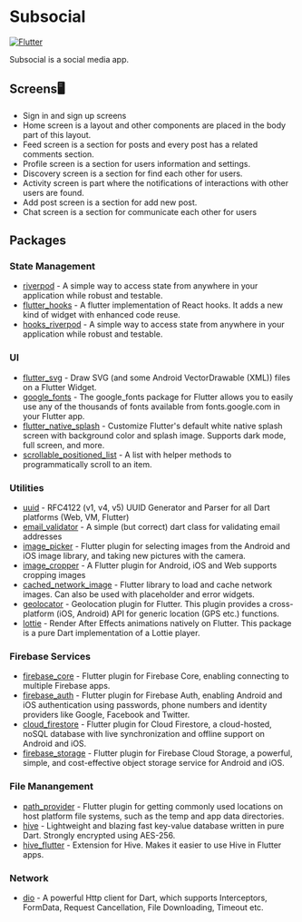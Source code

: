 # Subsocial

[![Flutter](https://storage.googleapis.com/cms-storage-bucket/70760bf1e88b184bb1bc.png)](https://flutter.dev/)

Subsocial is a social media app.

## Screens🖥️

- Sign in and sign up screens
- Home screen is a layout and other components are placed in the body part of this layout.
- Feed screen is a section for posts and every post has a related comments section.
- Profile screen is a section for users information and settings.
- Discovery screen is a section for find each other for users.
- Activity screen is part where the notifications of interactions with other users are found.
- Add post screen is a section for add new post.
- Chat screen is a section for communicate each other for users


## Packages

### State Management
- [riverpod](https://pub.dev/packages/flutter_riverpod) - A simple way to access state from anywhere in your application while robust and testable.
- [flutter_hooks](https://pub.dev/packages/flutter_hooks) - A flutter implementation of React hooks. It adds a new kind of widget with enhanced code reuse.
- [hooks_riverpod](https://pub.dev/packages/flutter_hooks) - A simple way to access state from anywhere in your application while robust and testable.

### UI
- [flutter_svg](https://pub.dev/packages/flutter_svg) - Draw SVG (and some Android VectorDrawable (XML)) files on a Flutter Widget.
- [google_fonts](https://pub.dev/packages/google_fonts) - The google_fonts package for Flutter allows you to easily use any of the thousands of fonts available from fonts.google.com in your Flutter app.
- [flutter_native_splash](https://pub.dev/packages/flutter_native_splash) - Customize Flutter's default white native splash screen with background color and splash image. Supports dark mode, full screen, and more.
- [scrollable_positioned_list](https://pub.dev/packages/scrollable_positioned_list) - A list with helper methods to programmatically scroll to an item.

### Utilities
- [uuid](https://pub.dev/packages/uuid) - RFC4122 (v1, v4, v5) UUID Generator and Parser for all Dart platforms (Web, VM, Flutter)
- [email_validator](https://pub.dev/packages/email_validator) - A simple (but correct) dart class for validating email addresses
- [image_picker](https://pub.dev/packages/image_picker) - Flutter plugin for selecting images from the Android and iOS image library, and taking new pictures with the camera.
- [image_cropper](https://pub.dev/packages/image_cropper) - A Flutter plugin for Android, iOS and Web supports cropping images
- [cached_network_image](https://pub.dev/packages/cached_network_image) - Flutter library to load and cache network images. Can also be used with placeholder and error widgets.
- [geolocator](https://pub.dev/packages/geolocator) - Geolocation plugin for Flutter. This plugin provides a cross-platform (iOS, Android) API for generic location (GPS etc.) functions.
- [lottie](https://pub.dev/packages/lottie) - Render After Effects animations natively on Flutter. This package is a pure Dart implementation of a Lottie player.

### Firebase Services
- [firebase_core](https://pub.dev/packages/firebase_core) - Flutter plugin for Firebase Core, enabling connecting to multiple Firebase apps.
- [firebase_auth](https://pub.dev/packages/firebase_auth) - Flutter plugin for Firebase Auth, enabling Android and iOS authentication using passwords, phone numbers and identity providers like Google, Facebook and Twitter.
- [cloud_firestore](https://pub.dev/packages/cloud_firestore) - Flutter plugin for Cloud Firestore, a cloud-hosted, noSQL database with live synchronization and offline support on Android and iOS.
- [firebase_storage](https://pub.dev/packages/firebase_storage) - Flutter plugin for Firebase Cloud Storage, a powerful, simple, and cost-effective object storage service for Android and iOS.


### File Manangement
- [path_provider](https://pub.dev/packages/path_provider) - Flutter plugin for getting commonly used locations on host platform file systems, such as the temp and app data directories.
- [hive](https://pub.dev/packages/hive) - Lightweight and blazing fast key-value database written in pure Dart. Strongly encrypted using AES-256.
- [hive_flutter](https://pub.dev/packages/hive_flutter) - Extension for Hive. Makes it easier to use Hive in Flutter apps.

### Network
- [dio](https://pub.dev/packages/dio) - A powerful Http client for Dart, which supports Interceptors, FormData, Request Cancellation, File Downloading, Timeout etc.


